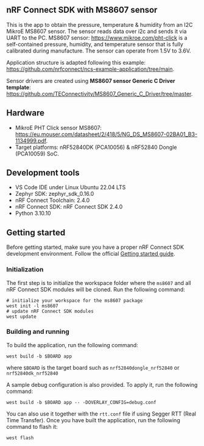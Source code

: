 ## nRF Connect SDK with MS8607 sensor

This is the app to obtain the pressure, temperature & humidity from an I2C MikroE MS8607 sensor. The sensor reads data over i2c and sends it via UART to the PC.
MS8607 sensor: https://www.mikroe.com/pht-click is a self-contained pressure, humidity, and temperature sensor that is fully calibrated during manufacture. The sensor can operate from 1.5V to 3.6V.

Application structure is adapted following this example: https://github.com/nrfconnect/ncs-example-application/tree/main. 

Sensor drivers are created using **MS8607 sensor Generic C Driver template**: https://github.com/TEConnectivity/MS8607_Generic_C_Driver/tree/master. 

## Hardware 
* MikroE PHT Click sensor MS8607: https://eu.mouser.com/datasheet/2/418/5/NG_DS_MS8607-02BA01_B3-1134999.pdf. 
* Target platforms: nRF52840DK (PCA10056) & nRF52840 Dongle (PCA10059) SoC. 

## Development tools
* VS Code IDE under Linux Ubuntu 22.04 LTS
* Zephyr SDK: zephyr_sdk_0.16.0
* nRF Connect Toolchain: 2.4.0
* nRF Connect SDK: nRF Connect SDK 2.4.0
* Python 3.10.10

## Getting started

Before getting started, make sure you have a proper nRF Connect SDK development environment.
Follow the official
[Getting started guide](https://developer.nordicsemi.com/nRF_Connect_SDK/doc/latest/nrf/getting_started.html).

### Initialization

The first step is to initialize the workspace folder where
the ``ms8607`` and all nRF Connect SDK modules will be cloned. Run the following
command:

```shell
# initialize your workspace for the ms8607 package
west init -l ms8607
# update nRF Connect SDK modules
west update
```

### Building and running

To build the application, run the following command:

```shell
west build -b $BOARD app
```

where `$BOARD` is the target board such as ``nrf52840dongle_nrf52840`` or ``nrf52840dk_nrf52840``

A sample debug configuration is also provided. To apply it, run the following
command:

```shell
west build -b $BOARD app -- -DOVERLAY_CONFIG=debug.conf
```

You can also use it together with the `rtt.conf` file if using Segger RTT (Real Time Transfer). Once
you have built the application, run the following command to flash it:

```shell
west flash
```
